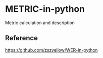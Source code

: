 # METRIC-in-python
Metric calculation and description







## Reference
https://github.com/zszyellow/WER-in-python
